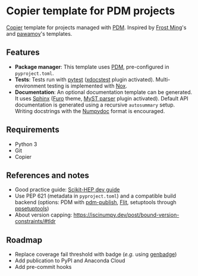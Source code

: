 # Copier template for PDM projects

[Copier](https://github.com/copier-org/copier) template for projects managed with [PDM](https://pdm.fming.dev/).
Inspired by [Frost Ming](https://github.com/pdm-project/copier-pdm)'s and [pawamoy](https://github.com/pawamoy/copier-pdm)'s templates.

## Features

* **Package manager**:
  This template uses [PDM](https://pdm.fming.dev/), pre-configured in `pyproject.toml`.
* **Tests**:
  Tests run with [pytest](https://pytest.org/) ([xdocstest](https://xdoctest.readthedocs.io/) plugin activated).
  Multi-environment testing is implemented with [Nox](https://nox.thea.codes/).
* **Documentation**:
  An optional documentation template can be generated.
  It uses [Sphinx](https://sphinx-doc.org/) ([Furo](https://pradyunsg.me/furo/) theme, [MyST parser](https://myst-parser.readthedocs.io/) plugin activated).
  Default API documentation is generated using a recursive `autosummary` setup.
  Writing docstrings with the [Numpydoc](https://numpydoc.readthedocs.io/) format is encouraged.

## Requirements

* Python 3
* Git
* Copier

## References and notes

* Good practice guide: [Scikit-HEP dev guide](https://scikit-hep.org/developer)
* Use PEP 621 (metadata in `pyproject.toml`) and a compatible build backend (options: PDM with [pdm-publish](https://github.com/branchvincent/pdm-publish), [Flit](https://flit.readthedocs.io/en/latest/), setuptools through [ppsetuptools](https://github.com/TheCleric/ppsetuptools))
* About version capping: <https://iscinumpy.dev/post/bound-version-constraints/#tldr>

## Roadmap

* Replace coverage fail threshold with badge (*e.g.* using [genbadge](https://smarie.github.io/python-genbadge/))
* Add publication to PyPI and Anaconda Cloud
* Add pre-commit hooks
